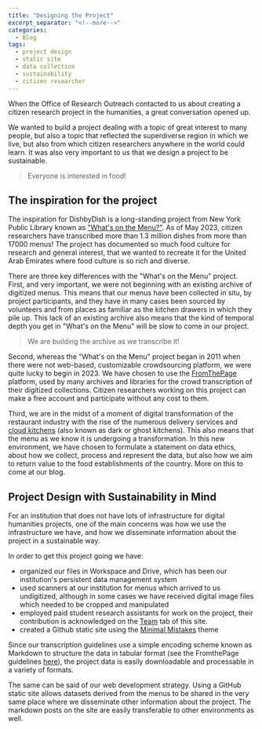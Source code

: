 ```yaml
---
title: "Designing the Project"
excerpt_separator: "<!--more-->"
categories:
  - Blog
tags:
  - project design
  - static site
  - data collection
  - sustainability
  - citizen researcher
---
```



When the Office of Research Outreach contacted to us about creating a citizen research project in the humanities, a great conversation opened up. 

We wanted to build a project dealing with a topic of great interest to many people, but also a topic that reflected the superdiverse region in which we live, but also from which citizen researchers anywhere in the world could learn. It was also very important to us that we design a project to be sustainable. 

> Everyone is interested in food! 


## The inspiration for the project

The inspiration for DishbyDish is a long-standing project from New York Public Library known as ["What's on the Menu?"](https://menus.nypl.org/). As of May 2023, citizen researchers have transcribed more than 1.3 million dishes from more than 17000 menus! The project has documented so much food culture for research and general interest, that we wanted to recreate it for the United Arab Emirates where food culture is so rich and diverse. 

There are three key differences with the "What's on the Menu" project. First, and very important, we were not beginning with an existing archive of digitized menus. This means that our menus have been collected in situ, by project participants, and they have in many cases been sourced by volunteers and from places as familiar as the kitchen drawers in which they pile up. This lack of an existing archive also means that the kind of temporal depth you get in "What's on the Menu" will be slow to come in our project. 

> We are building the archive as we transcribe it!

Second, whereas the "What's on the Menu" project began in 2011 when there were not web-based, customizable crowdsourcing platform, we were quite lucky to begin in 2023. We have chosen to use the [FromThePage](https://fromthepage.com) platform, used by many archives and libraries for the crowd transcription of their digitized collections. Citizen researchers working on this project can make a free account and participate without any cost to them.  

Third, we are in the midst of a moment of digital transformation of the restaurant industry with the rise of the numerous delivery services and [cloud kitchens](https://en.wikipedia.org/wiki/Virtual_restaurant) (also known as dark or ghost kitchens). This also means that the menu as we know it is undergoing a transformation. In this new environment, we have chosen to formulate a statement on data ethics, about how we collect, process and represent the data, but also how we aim to return value to the food establishments of the country. More on this to come at our blog. 

## Project Design with Sustainability in Mind

For an institution that does not have lots of infrastructure for digital humanities projects, one of the main concerns was how we use the infrastructure we have, and how we disseminate information about the project in a sustainable way. 

In order to get this project going we have:

- organized our files in Workspace and Drive, which has been our institution's persistent data management system
- used scanners at our institution for menus which arrived to us undigitized, although in some cases we have received digital image files which needed to be cropped and manipulated
- employed paid student research assistants for work on the project, their contribution is acknowledged on the [Team](https://dishbydish.github.io/team/) tab of this site. 
- created a Github static site using the [Minimal Mistakes](https://mmistakes.github.io/minimal-mistakes/) theme

Since our transcription guidelines use a simple encoding scheme known as Markdown to structure the data in tabular format (see the FromthePage guidelines [here](https://content.fromthepage.com/project-owner-documentation/table-encoding/)), the project data is easily downloadable and processable in a variety of formats. 

The same can be said of our web development strategy. Using a GitHub static site allows datasets derived from the menus to be shared in the very same place where we disseminate other information about the project. The markdown posts on the site are easily transferable to other environments as well.